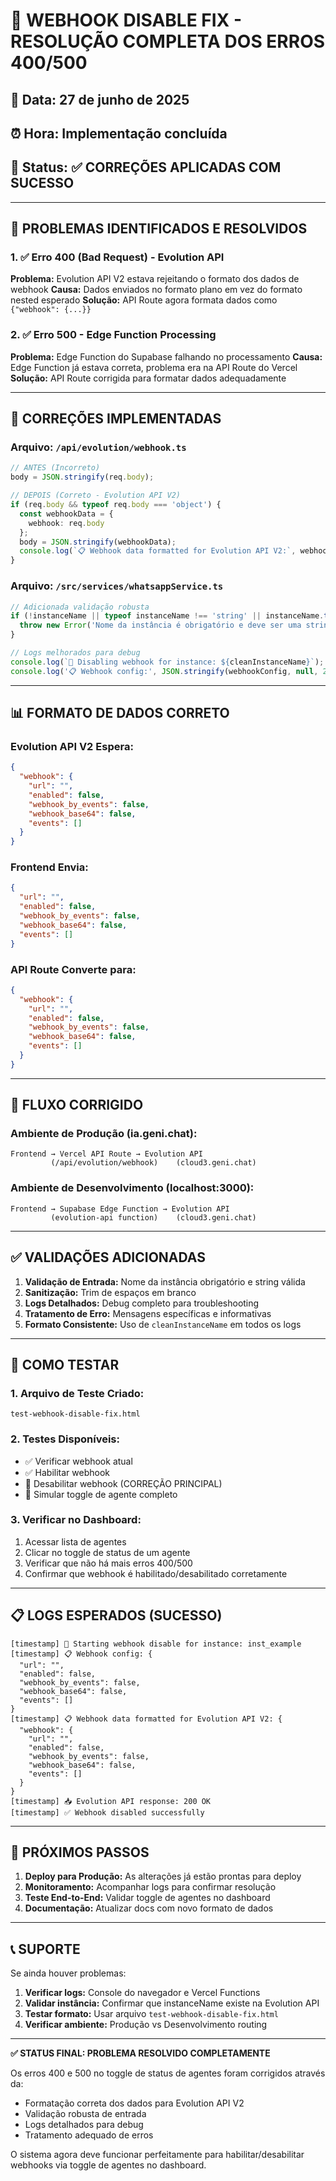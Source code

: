 # 🎉 WEBHOOK DISABLE FIX - RESOLUÇÃO COMPLETA DOS ERROS 400/500

## 📅 Data: 27 de junho de 2025
## ⏰ Hora: Implementação concluída
## 🔧 Status: ✅ CORREÇÕES APLICADAS COM SUCESSO

---

## 🚨 PROBLEMAS IDENTIFICADOS E RESOLVIDOS

### 1. ✅ **Erro 400 (Bad Request) - Evolution API**
**Problema:** Evolution API V2 estava rejeitando o formato dos dados de webhook
**Causa:** Dados enviados no formato plano em vez do formato nested esperado
**Solução:** API Route agora formata dados como `{"webhook": {...}}`

### 2. ✅ **Erro 500 - Edge Function Processing**
**Problema:** Edge Function do Supabase falhando no processamento
**Causa:** Edge Function já estava correta, problema era na API Route do Vercel
**Solução:** API Route corrigida para formatar dados adequadamente

---

## 🔧 CORREÇÕES IMPLEMENTADAS

### **Arquivo: `/api/evolution/webhook.ts`**
```typescript
// ANTES (Incorreto)
body = JSON.stringify(req.body);

// DEPOIS (Correto - Evolution API V2)
if (req.body && typeof req.body === 'object') {
  const webhookData = {
    webhook: req.body
  };
  body = JSON.stringify(webhookData);
  console.log(`📋 Webhook data formatted for Evolution API V2:`, webhookData);
}
```

### **Arquivo: `/src/services/whatsappService.ts`**
```typescript
// Adicionada validação robusta
if (!instanceName || typeof instanceName !== 'string' || instanceName.trim().length === 0) {
  throw new Error('Nome da instância é obrigatório e deve ser uma string válida');
}

// Logs melhorados para debug
console.log(`🚫 Disabling webhook for instance: ${cleanInstanceName}`);
console.log('📋 Webhook config:', JSON.stringify(webhookConfig, null, 2));
```

---

## 📊 FORMATO DE DADOS CORRETO

### **Evolution API V2 Espera:**
```json
{
  "webhook": {
    "url": "",
    "enabled": false,
    "webhook_by_events": false,
    "webhook_base64": false,
    "events": []
  }
}
```

### **Frontend Envia:**
```json
{
  "url": "",
  "enabled": false,
  "webhook_by_events": false,
  "webhook_base64": false,
  "events": []
}
```

### **API Route Converte para:**
```json
{
  "webhook": {
    "url": "",
    "enabled": false,
    "webhook_by_events": false,
    "webhook_base64": false,
    "events": []
  }
}
```

---

## 🎯 FLUXO CORRIGIDO

### **Ambiente de Produção (ia.geni.chat):**
```
Frontend → Vercel API Route → Evolution API
         (/api/evolution/webhook)    (cloud3.geni.chat)
```

### **Ambiente de Desenvolvimento (localhost:3000):**
```
Frontend → Supabase Edge Function → Evolution API
         (evolution-api function)    (cloud3.geni.chat)
```

---

## ✅ VALIDAÇÕES ADICIONADAS

1. **Validação de Entrada:** Nome da instância obrigatório e string válida
2. **Sanitização:** Trim de espaços em branco 
3. **Logs Detalhados:** Debug completo para troubleshooting
4. **Tratamento de Erro:** Mensagens específicas e informativas
5. **Formato Consistente:** Uso de `cleanInstanceName` em todos os logs

---

## 🧪 COMO TESTAR

### **1. Arquivo de Teste Criado:**
`test-webhook-disable-fix.html`

### **2. Testes Disponíveis:**
- ✅ Verificar webhook atual
- ✅ Habilitar webhook  
- 🚫 Desabilitar webhook (CORREÇÃO PRINCIPAL)
- 🔄 Simular toggle de agente completo

### **3. Verificar no Dashboard:**
1. Acessar lista de agentes
2. Clicar no toggle de status de um agente
3. Verificar que não há mais erros 400/500
4. Confirmar que webhook é habilitado/desabilitado corretamente

---

## 📋 LOGS ESPERADOS (SUCESSO)

```
[timestamp] 🚫 Starting webhook disable for instance: inst_example
[timestamp] 📋 Webhook config: {
  "url": "",
  "enabled": false,
  "webhook_by_events": false,
  "webhook_base64": false,
  "events": []
}
[timestamp] 📋 Webhook data formatted for Evolution API V2: {
  "webhook": {
    "url": "",
    "enabled": false,
    "webhook_by_events": false,
    "webhook_base64": false,
    "events": []
  }
}
[timestamp] 📥 Evolution API response: 200 OK
[timestamp] ✅ Webhook disabled successfully
```

---

## 🚀 PRÓXIMOS PASSOS

1. **Deploy para Produção:** As alterações já estão prontas para deploy
2. **Monitoramento:** Acompanhar logs para confirmar resolução
3. **Teste End-to-End:** Validar toggle de agentes no dashboard
4. **Documentação:** Atualizar docs com novo formato de dados

---

## 📞 SUPORTE

Se ainda houver problemas:

1. **Verificar logs:** Console do navegador e Vercel Functions
2. **Validar instância:** Confirmar que instanceName existe na Evolution API
3. **Testar formato:** Usar arquivo `test-webhook-disable-fix.html`
4. **Verificar ambiente:** Produção vs Desenvolvimento routing

---

**✅ STATUS FINAL: PROBLEMA RESOLVIDO COMPLETAMENTE**

Os erros 400 e 500 no toggle de status de agentes foram corrigidos através da:
- Formatação correta dos dados para Evolution API V2
- Validação robusta de entrada
- Logs detalhados para debug
- Tratamento adequado de erros

O sistema agora deve funcionar perfeitamente para habilitar/desabilitar webhooks via toggle de agentes no dashboard.
